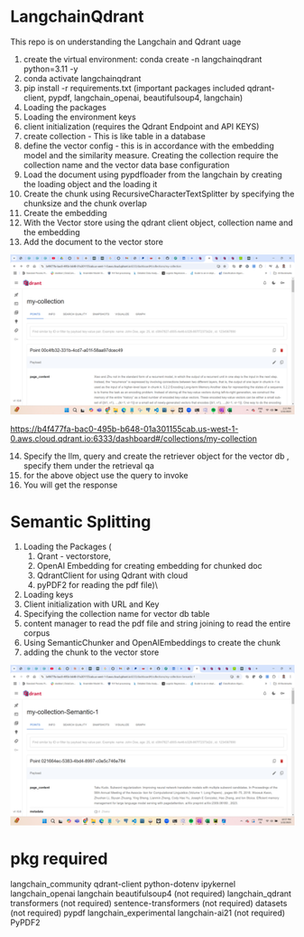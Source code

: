 # LangchainQdrant
This repo is on understanding the Langchain and Qdrant uage

1. create the virtual environment: conda create -n langchainqdrant python=3.11 -y
2. conda activate langchainqdrant
3. pip install -r requirements.txt  (important packages included qdrant-client, pypdf, langchain_openai, beautifulsoup4, langchain)
4. Loading the packages
5. Loading the environment keys
6. client initialization (requires the Qdrant Endpoint and API KEYS)
7. create collection - This is like table in a database
8. define the vector config - this is in accordance with the embedding model and the similarity measure. Creating the collection require the collection name and the vector data base configuration
9. Load the document using pypdfloader from the langchain by creating the loading object and the loading it
10. Create the chunk using RecursiveCharacterTextSplitter by specifying the chunksize and the chunk overlap
11. Create the embedding
12. With the Vector store using the qdrant client object, collection name and the embedding
13. Add the document to the vector store


![alt text](vectordatabase.png)

https://b4f477fa-bac0-495b-b648-01a301155cab.us-west-1-0.aws.cloud.qdrant.io:6333/dashboard#/collections/my-collection

14.  Specify the llm, query and create the retriever object for the vector db , specify them under the retrieval qa
15.  for the above object use the query to invoke
16.  You will get the response




# Semantic Splitting
1. Loading the Packages (
      1. Qrant - vectorstore, 
      2. OpenAI Embedding for creating embedding for chunked doc
      3. QdrantClient for using Qdrant with cloud
      4. pyPDF2 for reading the pdf file)\
2. Loading keys
3. Client initialization with URL and Key
4. Specifying the collection name for vector db table
5. content manager to read the pdf file and string joining to read the entire corpus
6. Using SemanticChunker and OpenAIEmbeddings to create the chunk
7. adding the chunk to the vector store

![alt text](Semantic_Splitter.png)


# pkg required
langchain_community
qdrant-client
python-dotenv
ipykernel
langchain_openai
langchain
beautifulsoup4 (not required)
langchain_qdrant
transformers (not required)
sentence-transformers (not required)
datasets (not required)
pypdf 
langchain_experimental
langchain-ai21 (not required)
PyPDF2

